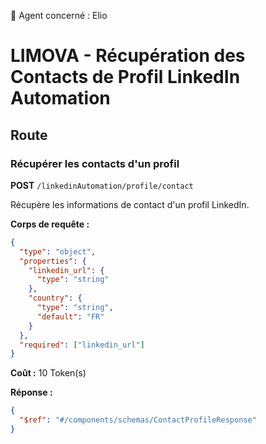 🧠 Agent concerné : Elio
# LIMOVA - Récupération des Contacts de Profil LinkedIn Automation

## Route

### Récupérer les contacts d'un profil
**POST** `/linkedinAutomation/profile/contact`

Récupère les informations de contact d'un profil LinkedIn.

**Corps de requête :**
```json
{
  "type": "object",
  "properties": {
    "linkedin_url": {
      "type": "string"
    },
    "country": {
      "type": "string",
      "default": "FR"
    }
  },
  "required": ["linkedin_url"]
}
```

**Coût :** 10 Token(s)

**Réponse :**
```json
{
  "$ref": "#/components/schemas/ContactProfileResponse"
}
``` 
